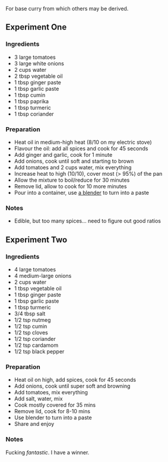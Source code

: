 For base curry from which others may be derived.

Experiment One
--------------

### Ingredients

* 3 large tomatoes
* 3 large white onions
* 2 cups water
* 2 tbsp vegetable oil
* 1 tbsp ginger paste
* 1 tbsp garlic paste
* 1 tbsp cumin
* 1 tbsp paprika
* 1 tbsp turmeric
* 1 tbsp coriander

### Preparation

* Heat oil in medium-high heat (8/10 on my electric stove)
* Flavour the oil: add all spices and cook for 45 seconds
* Add ginger and garlic, cook for 1 minute
* Add onions, cook until soft and starting to brown
* Add tomatoes and 2 cups water, mix everything
* Increase heat to high (10/10), cover most (> 95%) of the pan
* Allow the mixture to boil/reduce for 30 minutes
* Remove lid, allow to cook for 10 more minutes
* Pour into a container, use [a blender][blender] to turn into a paste

### Notes

* Edible, but too many spices... need to figure out good ratios

Experiment Two
--------------

### Ingredients

* 4 large tomatoes
* 4 medium-large onions
* 2 cups water
* 1 tbsp vegetable oil
* 1 tbsp ginger paste
* 1 tbsp garlic paste
* 1 tbsp turmeric
* 3/4 tbsp salt
* 1/2 tsp nutmeg
* 1/2 tsp cumin
* 1/2 tsp cloves
* 1/2 tsp coriander
* 1/2 tsp cardamom
* 1/2 tsp black pepper

### Preparation

* Heat oil on high, add spices, cook for 45 seconds
* Add onions, cook until super soft and browning
* Add tomatoes, mix everything
* Add salt, water, mix
* Cook mostly covered for 35 mins
* Remove lid, cook for 8-10 mins
* Use blender to turn into a paste
* Share and enjoy

### Notes

Fucking _fantastic_. I have a winner.

[blender]: http://www.amazon.com/Calphalon-1804091-3-in-1-Immersion-Blender/dp/B005NGQWYE
